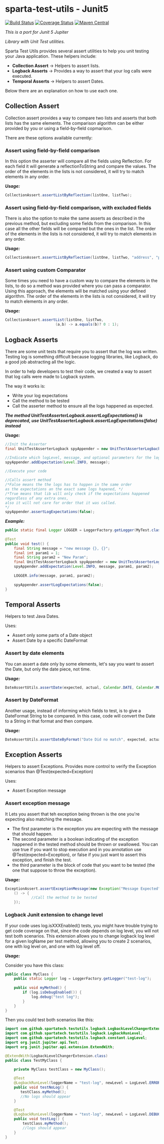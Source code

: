 # sparta-test-utils - Junit5 
[![Build Status](https://travis-ci.org/SpartaTech/sparta-test-utils-junit5.svg?branch=master)](https://travis-ci.org/SpartaTech/sparta-test-utils-junit5)
[![Coverage Status](https://coveralls.io/repos/github/SpartaTech/sparta-test-utils-junit5/badge.svg?branch=master)](https://coveralls.io/github/SpartaTech/sparta-test-utils-junit5?branch=master)
[![Maven Central](https://maven-badges.herokuapp.com/maven-central/com.github.spartatech/sparta-test-utils-junit5/badge.svg?style=flat-square)](https://maven-badges.herokuapp.com/maven-central/com.github.spartatech/sparta-test-utils-junit5/)

_*This is a port for Junit 5 Jupiter*_

*Library with Unit Test utilities.*

Sparta Test Utils provides several assert utilities to help you unit testing your Java application. These helpers include: 

* **Collection Assert** -> Helpers to assert lists.
* **Logback Asserts** -> Provides a way to assert that your log calls were executed.
* **Temporal Asserts** -> Helpers to assert Dates.

Below there are an explanation on how to use each one.

## Collection Assert
Collection assert provides a way to compare two lists and asserts that both lists has the same elements. The comparison algorithm can be either provided by you or using a field-by-field copmarison.

There are these options available currently:

### Assert using field-by-field comparison
In this option the asserter will compare all the fields using Reflection. For each field it will generate a reflectionToString and compare the values. 
The order of the elements in the lists is not considered, it will try to match elements in any order.

***Usage:***

~~~Java
CollectionAssert.assertListByReflection(listOne, listTwo);
~~~

### Assert using field-by-field comparison, with excluded fields
There is also the option to make the same asserts as described in the previous method, but excluding some fields from the comparison. In this case all the other fields will be compared but the ones in the list. 
The order of the elements in the lists is not considered, it will try to match elements in any order.

***Usage:***

~~~Java
CollectionAssert.assertListByReflection(listOne, listTwo, "address", "password");
~~~

### Assert using custom Comparator
Some times you need to have a custom way to compare the elements in the lists, to do so a method was provided where you can pass a comparator. Using this approach, the elements will be matched using your defined algorithm.
The order of the elements in the lists is not considered, it will try to match elements in any order.

***Usage:***

~~~Java
CollectionAssert.assertList(listOne, listTwo, 
                       (a,b) -> a.equals(b)? 0 : 1);
~~~

## Logback Asserts
There are some unit tests that require you to assert that the log was written. Testing log is something difficult because logging libraries, like Logback, do a good job abstracting all the logic.

In order to help developers to test their code, we created a way to assert that log calls were made to Logback system. 

The way it works is: 

* Write your log expectations
* Call the method to be tested
* Call the asserter method to ensure all the logs happened as expected. 

***The method UnitTestAsserterLogback.assertLogExpectations() is deprecated, use UnitTestAsserterLogback.assertLogExpectations(false) instead***



***Usage:***

~~~Java
//Init the Asserter
final UnitTestAsserterLogback spyAppender = new UnitTestAsserterLogback(<<You Class or Logger>>);

//Indicate which logLevel, message, and optional parameters for the log should happen
spyAppender.addExpectation(Level.INFO, message);
        
//Execute your code

//Calls assert method
/*False means the the logs has to happen in the same order 
as the expectations an the exact same logs hapened, */
/*True means that lib will only check if the expectations happened 
regardless of any extra ones, 
also it will not care for order that it was called.
*/
spyAppender.assertLogExpectations(false);
~~~

***Example:***

~~~Java
public static final Logger LOGGER = LoggerFactory.getLogger(MyTest.class);
    
@Test
public void test() {
	final String message = "new message {}, {}";
	final int param1 = 1;
	final String param2 = "New Param";
	final UnitTestAsserterLogback spyAppender = new UnitTestAsserterLogback(this.getClass());
	spyAppender.addExpectation(Level.INFO, message, param1, param2);
	
	LOGGER.info(message, param1, param2);
	
	spyAppender.assertLogExpectations(false);
}
~~~

## Temporal Asserts
Helpers to test Java Dates. 

Uses:

* Assert only some parts of a Date object
* Assert Date by a specific DateFormat

### Assert by date elements

You can assert a date only by some elements, let's say you want to assert the Date, but only the date piece, not time. 

***Usage:***

~~~Java
DateAssertUtils.assertDate(expected, actual, Calendar.DATE, Calendar.MONTH, Calendar.YEAR);
~~~

### Assert by DateFormat

Another usage, instead of informing which fields to test, is to give a DateFormat String to be compared. In this case, code will convert the Date to a String in that format and then compare.

***Usage:***

~~~Java
DateAssertUtils.assertDateByFormat("Date Did no match", expected, actual, "yyyy-MM-dd HH:mm:ss");
~~~

## Exception Asserts

Helpers to assert Exceptions. Provides more control to verify the Exception scenarios than @Test(expected=Exception)

Uses:

* Assert Exception message

### Assert exception message

It Lets you assert that teh exception being thrown is the one you're expecting also matching the message.

* The first parameter is the exception you are expecting with the message that should happen.
* The second parameter is a boolean indicating of the exception happened in the tested method should be thrown or swallowed. You can use true if you want to stop execution and in you annotation use @Test(expected=Exception), or false if you just want to assert this exception, and finish the test.
* the third parameter is the block of code that you want to be tested (the one that suppose to throw the exception).

***Usage:***

~~~Java
ExceptionAssert.assertExceptionMessage(new Exception("Message Expected"), false, 
	() -> {
			//Call the method to be tested
	});
~~~

### Logback Junit extension to change level
If your code uses log.isXXXEnabled() tests, you might have trouble trying to get code coverage on that,
since the code depends on log level, you will not test both scenarios.
This extension allows you to change logback log level for a given logName per test method, allowing you to 
create 2 scenarios, one with log level on, and one with log level off.

***Usage:***

Consider you have this class:

~~~Java
public class MyClass {
    public static Logger log = LoggerFactory.getLogger("test-log");
    
    public void myMethod() {
        if (log.isDebugEnabled()) {
            log.debug("test log");
        }
    }
}
~~~

Then you could test both scenarios like this:

~~~Java
import com.github.spartatech.testutils.logback.LogbackLevelChangerExtension;
import com.github.spartatech.testutils.logback.LogbackRunLevel;
import com.github.spartatech.testutils.logback.constant.LogLevel;
import org.junit.jupiter.api.Test;
import org.junit.jupiter.api.extension.ExtendWith;

@ExtendWith(LogbackLevelChangerExtension.class)
public class TestMyClass {

    private MyClass testClass = new MyClass();
    
    @Test
    @LogbackRunLevel(loggerName = "test-log", newLevel = LogLevel.ERROR)
    public void testNoLog() {
       testClass.myMethod();
       //No logs should appear
    }

    @Test
    @LogbackRunLevel(loggerName = "test-log", newLevel = LogLevel.DEBUG)
    public void testLog() {
        testClass.myMethod();
        //logs should appear
    }
}
~~~

